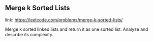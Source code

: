 ## Merge k Sorted Lists 
link: <https://leetcode.com/problems/merge-k-sorted-lists/>

Merge k sorted linked lists and return it as one sorted list. Analyze and describe its complexity.
